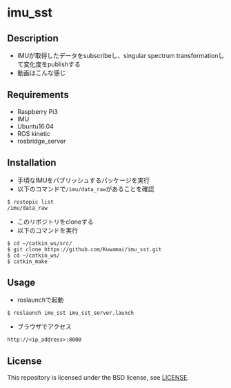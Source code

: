 # imu_sst
## Description
* IMUが取得したデータをsubscribeし、singular spectrum transformationして変化度をpublishする
* 動画はこんな感じ
## Requirements
* Raspberry Pi3
* IMU
* Ubuntu16.04
* ROS kinetic
* rosbridge_server
## Installation
* 手頃なIMUをパブリッシュするパッケージを実行
* 以下のコマンドで`/imu/data_raw`があることを確認

```
$ rostopic list 
/imu/data_raw
```

* このリポジトリをcloneする
* 以下のコマンドを実行

```
$ cd ~/catkin_ws/src/
$ git clone https://github.com/Kuwamai/imu_sst.git
$ cd ~/catkin_ws/
$ catkin_make
```

## Usage

* roslaunchで起動

```
$ roslaunch imu_sst imu_sst_server.launch
```

* ブラウザでアクセス

```
http://<ip_address>:8000
```

## License
This repository is licensed under the BSD license, see [LICENSE](./LICENSE).

